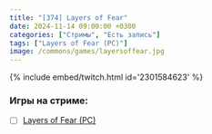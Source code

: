 ```yaml
---
title: "[374] Layers of Fear"
date: 2024-11-14 09:00:00 +0300
categories: ["Стримы", "Есть запись"]
tags: ["Layers of Fear (PC)"]
image: /commons/games/layersoffear.jpg
---
```


{% include embed/twitch.html id='2301584623' %}

### Игры на стриме:
+ [ ] [Layers of Fear (PC)](/tags/layers-of-fear-pc)
